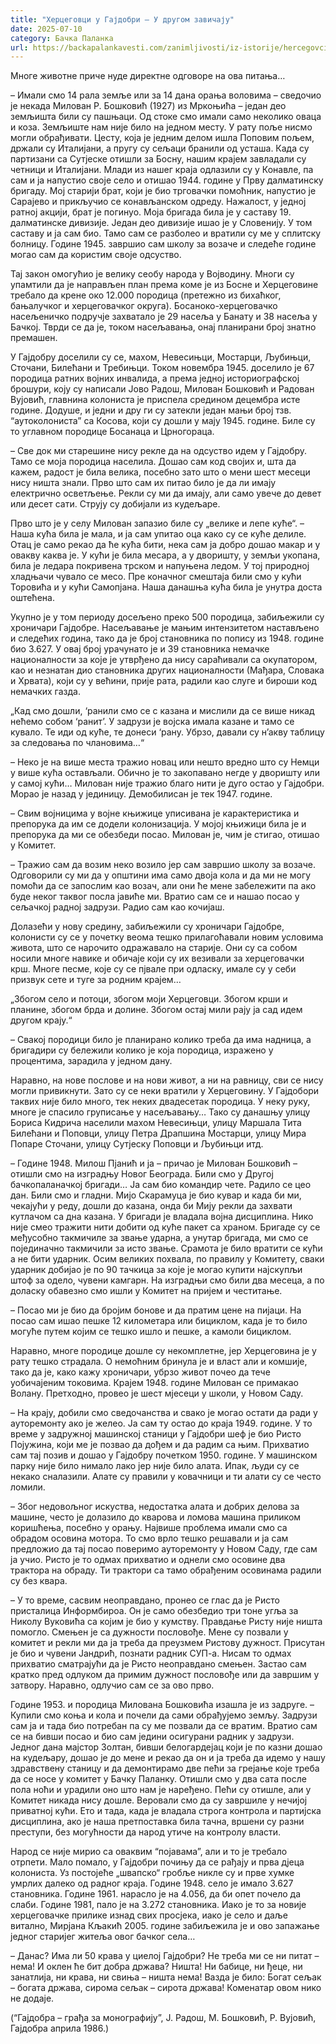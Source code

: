 ```yaml
---
title: "Херцеговци у Гајдобри – У другом завичају"
date: 2025-07-10
category: Бачка Паланка
url: https://backapalankavesti.com/zanimljivosti/iz-istorije/hercegovci-u-gajdobri-u-drugom-zavicaju/
---
```


Многе животне приче нуде директне одговоре на ова питања…

– Имали смо 14 рала земље или за 14 дана орања воловима – сведочио је некада Милован Р. Бошковић (1927) из Мркоњића – један део земљишта били су пашњаци. Од стоке смо имали само неколико оваца и коза. Земљиште нам није било на једном месту. У рату поље нисмо могли обрађивати. Цесту, која је једним делом ишла Поповим пољем, држали су Италијани, а пругу су сељаци бранили од усташа. Када су партизани са Сутјеске отишли за Босну, нашим крајем завладали су четници и Италијани. Млади из нашег краја одлазили су у Конавле, па сам и ја напустио своје село и отишао 1944. године у Прву далматинску бригаду. Мој старији брат, који је био трговачки помоћник, напустио је Сарајево и прикључио се конављанском одреду. Нажалост, у једној ратној акцији, брат је погинуо. Моја бригада била је у саставу 19. далматинске дивизије. Један део дивизије ишао је у Словенију. У том саставу и ја сам био. Тамо сам се разболео и вратили су ме у сплитску болницу. Године 1945. завршио сам школу за возаче и следеће године могао сам да користим своје одсуство.

Тај закон омогућио је велику сеобу народа у Војводину. Многи су упамтили да је направљен план према коме је из Босне и Херцеговине требало да крене око 12.000 породица (претежно из бихаћког, бањалучког и херцеговачког округа). Босаноко-херцеговачко насељеничко подручје захватало је 29 насеља у Банату и 38 насеља у Бачкој. Тврди се да је, током насељавања, онај планирани број знатно премашен.

У Гајдобру доселили су се, махом, Невесињци, Мостарци, Љубињци, Сточани, Билећани и Требињци. Током новембра 1945. доселило је 67 породица ратних војних инвалида, а према једној историографској брошури, коју су написали Јово Радош, Милован Бошковић и Радован Вујовић, главнина колониста је приспела средином децембра исте године. Додуше, и једни и дру ги су затекли један мањи број тзв. “аутоколониста” са Косова, који су дошли у мају 1945. године. Биле су то углавном породице Босанаца и Црногораца.

– Све док ми старешине нису рекле да на одсуство идем у Гајдобру. Тамо се моја породица населила. Дошао сам код својих и, шта да кажем, радост је била велика, посебно зато што о мени шест месеци нису ништа знали. Прво што сам их питао било је да ли имају електрично осветљење. Рекли су ми да имају, али само увече до девет или десет сати. Струју су добијали из кудељаре.

Прво што је у селу Милован запазио биле су „велике и лепе куће“. – Наша кућа била је мала, и ја сам упитао оца како су се куће делиле. Отац је само рекао да ће кућа бити, нека сам ја добро дошао макар и у овакву каква је. У кући је била месара, а у дворишту, у земљи укопана, била је ледара покривена трском и напуњена ледом. У тој природној хладњачи чувало се месо. Пре коначног смештаја били смо у кући Торовића и у кући Самопјана. Наша данашња кућа била је унутра доста оштећена.

Укупно је у том периоду досељено преко 500 породица, забиљежили су хроничари Гајдобре. Насељавање је мањим интензитетом настављено и следећих година, тако да је број становника по попису из 1948. године био 3.627. У овај број урачунато је и 39 становника немачке националности за које је утврђено да нису сараћивали са окупатором, као и незнатан дио становника других националности (Мађара, Словака и Хрвата), који су у већини, прије рата, радили као слуге и бироши код немачких газда.

„Кад смо дошли, ‘ранили смо се с казана и мислили да се више никад нећемо собом ‘ранит’. У задрузи је војска имала казане и тамо се кувало. Те иди од куће, те донеси ‘рану. Убрзо, давали су н’акву таблицу за следовања по члановима…“

– Неко је на више места тражио новац или нешто вредно што су Немци у више кућа остављали. Обично је то закопавано негде у дворишту или у самој кући…
Милован није тражио благо нити је дуго остао у Гајдобри. Морао је назад у јединицу. Демобилисан је тек 1947. године.

– Свим војницима у војне књижице уписивана је карактеристика и препорука да им се додели колонизација. У мојој књижици била је и препорука да ми се обезбеди посао.
Милован је, чим је стигао, отишао у Комитет.

– Тражио сам да возим неко возило јер сам завршио школу за возаче. Одговорили су ми да у општини има само двоја кола и да ми не могу помоћи да се запослим као возач, али они ће мене забележити па ако буде неког таквог посла јавиће ми. Вратио сам се и нашао посао у сељачкој радној задрузи. Радио сам као кочијаш.

Долазећи у нову средину, забиљежили су хроничари Гајдобре, колонисти су се у почетку веома тешко прилагоћавали новим условима живота, што се нарочито одражавало на старије. Они су са собом носили многе навике и обичаје који су их везивали за херцеговачки крш. Многе песме, које су се пјвале при одласку, имале су у себи призвук сете и туге за родним крајем…

„Збогом село и потоци,
збогом моји Херцеговци.
Збогом крши и планине,
збогом брда и долине.
Збогом остај мили рају
ја сад идем другом крају.“

– Свакој породици било је планирано колико треба да има надница, а бригадири су бележили колико је која породица, изражено у процентима, зарадила у једном дану.

Наравно, на нове послове и на нови живот, а ни на равницу, сви се нису могли привикнути. Зато су се неки вратили у Херцеговину. У Гајдобори таквих није било много, тек неких двадесетак породица. У неку руку, многе је спасило груписање у насељавању… Тако су данашњу улицу Бориса Кидрича населили махом Невесињци, улицу Маршала Тита Билећани и Поповци, улицу Петра Драпшина Мостарци, улицу Мира Попаре Сточани, улицу Сутјеску Поповци и Љубињци итд.

– Године 1948. Милош Пјанић и ја – причао је Милован Бошковић – отишли смо на изградњу Новог Београда. Били смо у Другој бачкопаланачкој бригади… Ја сам био командир чете. Радило се цео дан. Били смо и гладни. Мијо Скарамуца је био кувар и када би ми, чекајући у реду, дошли до казана, онда би Мију рекли да захвати кутлачом са дна казана. У бригади је владала војна дисциплина. Нико није смео тражити нити добити од куће пакет са храном. Бригаде су се међусобно такмичиле за звање ударна, а унутар бригада, ми смо се појединачно такмичили за исто звање. Срамота је било вратити се кући а не бити ударник. Осим великих похвала, по правилу у Комитету, сваки ударник добијао је по 90 тачкица за које је могао купити најскупљи штоф за одело, чувени камгарн. На изградњи смо били два месеца, а по доласку обавезно смо ишли у Комитет на пријем и честитање.

– Посао ми је био да бројим бонове и да пратим цене на пијаци. На посао сам ишао пешке 12 километара или бициклом, када је то било могуће путем којим се тешко ишло и пешке, а камоли бициклом.

Наравно, многе породице дошле су некомплетне, јер Херцеговина је у рату тешко страдала. О немоћним бринула је и власт али и комшије, тако да је, како кажу хроничари, убрзо живот почео да тече уобичајеним токовима. Крајем 1948. године Милован се примакао Волану. Претходно, провео је шест мјесеци у школи, у Новом Саду.

– На крају, добили смо сведочанства и свако је могао остати да ради у ауторемонту ако је желео. Ја сам ту остао до краја 1949. године. У то време у задружној машинској станици у Гајдобри шеф је био Ристо Појужина, који ме је позвао да дођем и да радим са њим. Прихватио сам тај позив и дошао у Гајдобру почетком 1950. године. У машинском парку није било нимало лако јер није било алата. Ипак, људи су се некако сналазили. Алате су правили у ковачници и ти алати су се често ломили.

– Због недовољног искуства, недостатка алата и добрих делова за машине, често је долазило до кварова и ломова машина приликом коришћења, посебно у орању. Највише проблема имали смо са обрадом осовина мотора. То смо врло тешко решавали и ја сам предложио да тај посао поверимо ауторемонту у Новом Саду, где сам ја учио. Ристо је то одмах прихватио и однели смо осовине два трактора на обраду. Ти трактори са тамо обрађеним осовинама радили су без квара.

– У то време, сасвим неоправдано, пронео се глас да је Ристо присталица Информбироа. Он је само обезбедио три тоне угља за Николу Вуковића са којим је био у кумству. Правдање Ристу није ништа помогло. Смењен је са дужности пословође. Мене су позвали у комитет и рекли ми да ја треба да преузмем Ристову дужност. Присутан је био и чувени Јандрић, познати радник СУП-а. Нисам то одмах прихватио сматрајући да је Ристо неоправдано смењен. Застао сам кратко пред одлуком да примим дужност пословође или да завршим у затвору. Наравно, одлучио сам се за ово прво.

Године 1953. и породица Милована Бошковића изашла је из задруге. – Купили смо коња и кола и почели да сами обрађујемо земљу. Задрузи сам ја и тада био потребан па су ме позвали да се вратим. Вратио сам се на бивши посао и био сам једини осигурани радник у задрузи. Једног дана мајстор Золтан, бивши белогардејац који је по казни дошао на кудељару, дошао је до мене и рекао да он и ја треба да идемо у нашу здравствену станицу и да демонтирамо две пећи за грејање које треба да се носе у комитет у Бачку Паланку. Отишли смо у два сата после пола ноћи и урадили оно што нам је наређено. Пећи су отишле, али у Комитет никада нису дошле. Веровали смо да су завршиле у нечијој приватној кући. Ето и тада, када је владала строга контрола и партијска дисциплина, ако је наша претпоставка била тачна, вршени су разни преступи, без могућности да народ утиче на контролу власти.

Народ се није мирио са оваквим “појавама”, али и то је требало отрпети. Мало помало, у Гајдобри почињу да се рађају и прва дјеца колониста. Уз постојеће „швапско“ гробље никле су и прве хумке умрлих далеко од радног краја. Године 1948. село је имало 3.627 становника. Године 1961. нарасло је на 4.056, да би опет почело да слаби. Године 1981, пало је на 3.272 становника. Иако је то за новије херцеговачке прилике изнад свих просјека, иако је село и даље витално, Мирјана Кљакић 2005. године забиљежила је и ово запажање једног старијег житеља овог бачког села…

– Данас? Има ли 50 крава у циелој Гајдобри? Не треба ми се ни питат – нема! И оклен ће бит добра држава? Ништа! Ни бабице, ни ђеце, ни занатлија, ни крава, ни свиња – ништа нема! Вазда је било: Богат сељак – богата држава, сирома сељак – сирота држава! Коменатар овом нико не додаје.

(“Гајдобра – грађа за монографију”, Ј. Радош, М. Бошковић, Р. Вујовић, Гајдобра априла 1986.)
